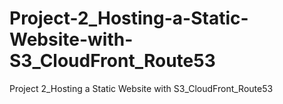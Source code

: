 # Project-2_Hosting-a-Static-Website-with-S3_CloudFront_Route53
Project 2_Hosting a Static Website with S3_CloudFront_Route53
